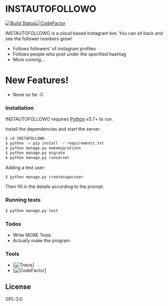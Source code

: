 # INSTAUTOFOLLOWO

[![Build Status](https://travis-ci.com/Downsidelama/INSTAFOLLOWO.svg?branch=master)](https://travis-ci.com/Downsidelama/INSTAFOLLOWO)[![CodeFactor](https://www.codefactor.io/repository/github/downsidelama/instafollowo/badge)](https://www.codefactor.io/repository/github/downsidelama/instafollowo)

INSTAUTOFOLLOWO is a cloud based instagram bot. You can sit back and see the follower numbers grow!

  - Follows followers' of instagram profiles
  - Follows people who post under the specified hashtag
  - More coming...

# New Features!

 - None so far :C

### Installation

INSTAUTOFOLLOWO requires [Python](https://python.org/) v3.7+ to run.

Install the dependencies and start the server.

```sh
$ cd INSTAFOLLOWO
$ python -m pip install -r requirements.txt
$ python manage.py makemigrations
$ python manage.py migrate
$ python manage.py runserver
```

Adding a test user:

```sh
$ python manage.py createsuperuser
```

Then fill in the details according to the prompt.

### Running tests

```sh
$ python manage.py test
```

### Todos

 - Write MORE Tests
 - Actually make the program
 
### Tools
 - [![Travis](https://travis-ci.com/Downsidelama/INSTAFOLLOWO)]
 - [![CodeFactor](https://www.codefactor.io/repository/github/downsidelama/instafollowo)]

License
----

GPL-3.0
